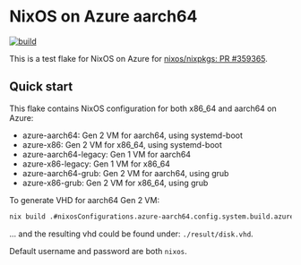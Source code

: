 # NixOS on Azure aarch64 

[![build](https://github.com/codgician/azure-aarch64-nixos/actions/workflows/build.yml/badge.svg)](https://github.com/codgician/azure-aarch64-nixos/actions/workflows/build.yml)

This is a test flake for NixOS on Azure for [nixos/nixpkgs: PR #359365](https://github.com/NixOS/nixpkgs/pull/359365).

## Quick start

This flake contains NixOS configuration for both x86_64 and aarch64 on Azure:

* azure-aarch64: Gen 2 VM for aarch64, using systemd-boot
* azure-x86: Gen 2 VM for x86_64, using systemd-boot
* azure-aarch64-legacy: Gen 1 VM for aarch64
* azure-x86-legacy: Gen 1 VM for x86_64
* azure-aarch64-grub: Gen 2 VM for aarch64, using grub
* azure-x86-grub: Gen 2 VM for x86_64, using grub

To generate VHD for aarch64 Gen 2 VM:

```bash
nix build .#nixosConfigurations.azure-aarch64.config.system.build.azureImage
```

... and the resulting vhd could be found under: `./result/disk.vhd`.

Default username and password are both `nixos`.
